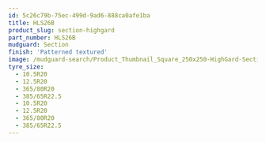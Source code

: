 ```yaml
---
id: 5c26c79b-75ec-499d-9ad6-888ca0afe1ba
title: HLS26B
product_slug: section-highgard
part_number: HLS26B
mudguard: Section
finish: 'Patterned textured'
image: /mudguard-search/Product_Thumbnail_Square_250x250-HighGard-Section.jpg
tyre_size:
  - 10.5R20
  - 12.5R20
  - 365/80R20
  - 385/65R22.5
  - 10.5R20
  - 12.5R20
  - 365/80R20
  - 385/65R22.5
---
```

